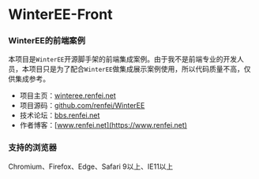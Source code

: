 # WinterEE-Front

### WinterEE的前端案例
本项目是`WinterEE`开源脚手架的前端集成案例。由于我不是前端专业的开发人员，本项目只是为了配合`WinterEE`做集成展示案例使用，所以代码质量不高，仅供集成参考。

- 项目主页：[winteree.renfei.net](https://winteree.renfei.net/)
- 项目源码：[github.com/renfei/WinterEE](https://github.com/renfei/WinterEE)
- 技术论坛：[bbs.renfei.net](https://bbs.renfei.net)
- 作者博客：[www.renfei.net](https://www.renfei.net)

### 支持的浏览器
Chromium、Firefox、Edge、Safari 9以上、IE11以上